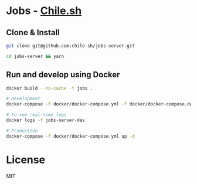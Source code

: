 # Jobs - [Chile.sh](https://jobs.chile.sh)

## Clone & Install

```bash
git clone git@github.com:chile-sh/jobs-server.git

cd jobs-server && yarn
```

## Run and develop using Docker

```bash
docker build --no-cache -t jobs .

# Development
docker-compose -f docker/docker-compose.yml -f docker/docker-compose.dev.yml up -d

# to see real-time logs
docker logs -f jobs-server-dev

# Production
docker-compose -f docker/docker-compose.yml up -d
```

# License

MIT
